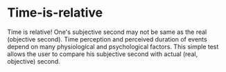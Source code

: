 # Time-is-relative
Time is relative! One's subjective second may not be same as the real (objective second). 
Time perception and perceived duration of events depend on many physiological and psychological factors. 
This simple test allows the user to compare his subjective second with actual (real, objective) second.
